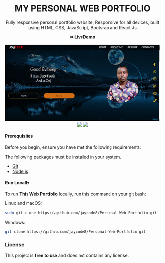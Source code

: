 <div align="center">
 <h1>MY PERSONAL WEB PORTFOLIO</h1>
 <p>Fully responsive personal portfolio website,
Responsive for all devices, built using HTML, CSS, JavaScript, Bootsrap and React Js</p>
<a href="http://jamesmumo.ml/"><strong>➥ LiveDemo</strong></a>

 </div>

<!-- www.jamesmumo.ml -->
<br/>

 <img src="https://raw.githubusercontent.com/jaycode8/Personal-Web-Portfolio/main/src/Components/About/Projects/img/jaymoh.png" />

<div align="center">
   <img src="https://img.badgesize.io/https://github.com/jaycode8/Personal-Web-Portfolio.git" style="plastic"  />
   <img src="https://img.shields.io/github/stars/jaycode8/Personal-Web-Portfolio?style=social" />
</div>

#### Prerequisites 
  
 Before you begin, ensure you have met the following requirements: 
 <p>The following packages must be installed in your system.</p>
 
 * [Git](https://git-scm.com/downloads "Download Git")
 * [Node js](https://nodejs.org/en/download/)
  
 #### Run Locally 
  
 To run **This Web Portfolio** locally, run this command on your git bash: 
  
 Linux and macOS: 
  
 ```bash 
 sudo git clone https://github.com/jaycode8/Personal-Web-Portfolio.git
 ``` 
  
 Windows: 
  
 ```bash 
 git clone https://github.com/jaycode8/Personal-Web-Portfolio.git
 ```

### License 
  
 This project is **free to use** and does not contains any license.


